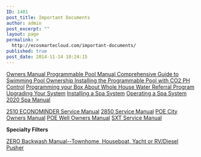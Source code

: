 ```yaml
---
ID: 1401
post_title: Important Documents
author: admin
post_excerpt: ""
layout: page
permalink: >
  http://ecosmartecloud.com/important-documents/
published: true
post_date: 2014-11-14 10:24:15
---
```

<a href="http://ecosmartecloud.com/wp-content/uploads/2014/11/Owners-Manual_2011.pdf" target="_blank" rel="noopener">
Owners Manual</a><a href="http://ecosmartecloud.com/wp-content/uploads/2014/11/Programmable-Pool-Manual_2014.pdf" target="_blank" rel="noopener">
Programmable Pool Manual</a><a href="http://ecosmartecloud.com/wp-content/uploads/2015/04/Comprehensive-Guide-to-Swimming-Pool-Ownership.compressed1.pdf" target="_blank" rel="noopener">
Comprehensive Guide to Swimming Pool Ownership</a><a href="http://ecosmartecloud.com/wp-content/uploads/2019/11/Programmable-Installation.pdf" target="_blank" rel="noopener">
Installing the Programmable Pool with CO2 PH Control</a>
<a href="http://ecosmartecloud.com/wp-content/uploads/2015/06/Programmable-Control-Box-Manual-PDF_2015.pdf" target="_blank" rel="noopener">
Programming your Box</a><a href="http://ecosmartecloud.com/wp-content/uploads/2015/07/About-Ecosmarte-Whole-House-Water.pdf" target="_blank" rel="noopener">
About Whole House Water</a><a href="http://ecosmartecloud.com/wp-content/uploads/2015/07/Referral-Program.pdf" target="_blank" rel="noopener">
Referral Program</a><a href="http://ecosmartecloud.com/wp-content/uploads/2015/07/About-Upgrading-Your-Ecosmarte-System.compressed.pdf" target="_blank" rel="noopener">
Upgrading Your System</a>
<a href="https://www.youtube.com/watch?v=W2oSHY7lz80" target="_blank" rel="noopener">Installing a Spa System</a>
<a href="http://ecosmartecloud.com/wp-content/uploads/2019/03/Operating_a_Spa.pdf" target="_blank" rel="noopener">Operating a Spa System</a>
<a href="http://ecosmartecloud.com/wp-content/uploads/2020/07/SPA-MANUAL2020.pdf" target="_blank" rel="noopener">2020 Spa Manual</a>

<a href="http://ecosmartecloud.com/wp-content/uploads/2019/05/2510-econominder-serv-manual.pdf" target="_blank" rel="noopener">2510 ECONOMINDER Service Manual</a>
<a href="http://ecosmartecloud.com/wp-content/uploads/2019/05/2850_Serv_Manual.pdf" target="_blank" rel="noopener">2850 Service Manual</a>
<a href="http://ecosmartecloud.com/wp-content/uploads/2019/05/POE_City_Owners-Manual_SXT_2011_Emailable-1.pdf" target="_blank" rel="noopener">POE City Owners Manual</a>
<a href="http://ecosmartecloud.com/wp-content/uploads/2019/05/POE_Well_Owners-Manual_SXT_2011.pdf" target="_blank" rel="noopener">POE Well Owners Manual</a>
<a href="http://ecosmartecloud.com/wp-content/uploads/2019/05/SXT-service-manual.pdf" target="_blank" rel="noopener">SXT Service Manual</a>

<strong>Specialty Filters</strong>

<a href="http://ecosmartecloud.com/wp-content/uploads/2020/07/NO_BACKWASH-Specialty_Water_Treatment.pdf" target="_blank" rel="noopener">ZERO Backwash Manual--Townhome, Houseboat, Yacht or RV/Diesel Pusher</a>